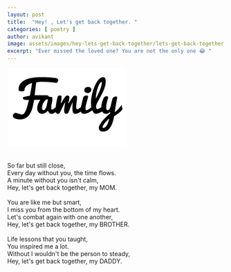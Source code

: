 ```yaml
---
layout: post
title:  "Hey! , Let's get back together. "
categories: [ poetry ]
author: avikant
image: assets/images/hey-lets-get-back-together/lets-get-back-together.jpeg
excerpt: "Ever missed the loved one? You are not the only one 😂 "
---
```

![](/assets/images/hey-lets-get-back-together/family.jpeg)

<br />
So far but still close, <br />
Every day without you, the time flows. <br />
A minute without you isn't calm, <br />
Hey, let's get back together,  my MOM. <br />


<br />
You are like me but smart, <br />
I miss you from the bottom of my heart. <br />
Let's combat again with one another, <br />
Hey, let's get back together, my BROTHER. <br />


<br />
Life lessons that you taught, <br />
You inspired me a lot. <br />
Without I wouldn't be the person to steady, <br />
Hey, let's get back together, my DADDY. <br />
